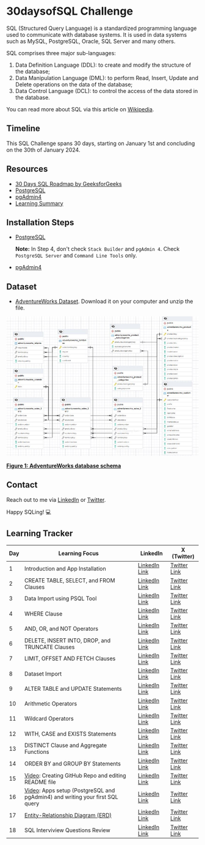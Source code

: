 # 30daysofSQL Challenge

SQL (Structured Query Language) is a standardized programming language used to communicate with database systems. It is used in data systems such as MySQL, PostgreSQL, Oracle, SQL Server and many others.

SQL comprises three major sub-languages:
1. Data Definition Language (DDL): to create and modify the structure of the database;
2. Data Manipulation Language (DML): to perform Read, Insert, Update and Delete operations on the data of the database;
3. Data Control Language (DCL): to control the access of the data stored in the database.

You can read more about SQL via this article on [Wikipedia](https://en.wikipedia.org/wiki/SQL).

## Timeline
This SQL Challenge spans 30 days, starting on January 1st and concluding on the 30th of January 2024.

## Resources
- [30 Days SQL Roadmap by GeeksforGeeks](https://www.geeksforgeeks.org/30-days-of-sql-from-basic-to-advanced-level/)
- [PostgreSQL](https://www.postgresql.org/download/)
- [pgAdmin4](https://www.pgadmin.org/download/)
- [Learning Summary](https://docs.google.com/document/d/1eMcrvgagJM3xtbZc4a1KDpIkQGHYNNlk4tAM8DUGk7E/edit?usp=sharing)

## Installation Steps
- [PostgreSQL](https://www.postgresqltutorial.com/postgresql-getting-started/install-postgresql/)

    **Note:** In Step 4, don't check `Stack Builder` and `pgAdmin 4`. Check `PostgreSQL Server` and `Command Line Tools` only.

- [pgAdmin4](https://www.how2shout.com/how-to/2-ways-to-install-pgadmin-4-on-windows-11-or-10.html)

## Dataset
- [AdventureWorks Dataset](https://github.com/yusufokunlola/30daysofSQL/blob/main/AdventureWorks_dataset.zip).
     Download it on your computer and unzip the file.


![AdventureWorks Entity Relationship Diagram](https://github.com/yusufokunlola/30daysofSQL/blob/main/AdventureWorks_ERD.JPG)

**[Figure 1: AdventureWorks database schema](https://github.com/yusufokunlola/30daysofSQL/blob/main/AdventureWorks_ERD.JPG)**


## Contact
Reach out to me via [LinkedIn](https://www.linkedin.com/in/yusufokunlola/) or [Twitter](https://x.com/yaokunlola).

Happy SQLing! 💻 

## Learning Tracker
| Day | Learning Focus | LinkedIn | X (Twitter) |
|----------|----------|----------|----------|
| 1    | Introduction and App Installation     | [LinkedIn Link](https://www.linkedin.com/posts/yusufokunlola_30daysofsql-datamanagement-day1-activity-7147650421707198464-fMX9)     | [Twitter Link](https://x.com/yaokunlola/status/1741888701070737750)  |
| 2    | CREATE TABLE, SELECT, and FROM Clauses     | [LinkedIn Link](https://www.linkedin.com/posts/yusufokunlola_30daysofsql-sql-dataanalysis-activity-7147813762983460864-ujAt)     | [Twitter Link](https://x.com/yaokunlola/status/1742048071410946160)      |
| 3    | Data Import using PSQL Tool  | [LinkedIn Link](https://www.linkedin.com/posts/yusufokunlola_30daysofsql-sql-dataanalysis-activity-7148206371639881728-cH-e)      | [Twitter Link](https://x.com/yaokunlola/status/1742427169878401075)       |
| 4    | WHERE Clause   | [LinkedIn Link](https://www.linkedin.com/posts/yusufokunlola_30daysofsql-sql-dataanalysis-activity-7148568294680170496-DxNx)       | [Twitter Link](https://x.com/yaokunlola/status/1742803378923589973)      |
| 5    | AND, OR, and NOT Operators     | [LinkedIn Link](https://www.linkedin.com/posts/yusufokunlola_30daysofsql-sql-dataanalysis-activity-7148916066813956096-AJ4C)    | [Twitter Link ](https://x.com/yaokunlola/status/1743118832611266962)  |
| 6    | DELETE, INSERT INTO, DROP, and TRUNCATE Clauses      | [LinkedIn Link](https://www.linkedin.com/posts/yusufokunlola_30daysofsql-sql-dataanalysis-activity-7149293513434660864-sVJL)      | [Twitter Link](https://x.com/yaokunlola/status/1743431315620589684) |
| 7    | LIMIT, OFFSET AND FETCH Clauses       | [LinkedIn Link](https://www.linkedin.com/posts/yusufokunlola_30daysofsql-sql-dataanalysis-activity-7149664436557926400-oE8c)      | [Twitter Link](https://x.com/yaokunlola/status/1743899239975907611)   |
| 8    | Dataset Import      | [LinkedIn Link](https://www.linkedin.com/posts/yusufokunlola_30daysofsql-queries-postgresql-activity-7150018310351323136-hFfI)  |  [Twitter Link](https://x.com/yaokunlola/status/1744216384228192716)    |
| 9    | ALTER TABLE and UPDATE Statements   | [LinkedIn Link](https://www.linkedin.com/posts/yusufokunlola_30daysofsql-sql-dataanalysis-activity-7150380783780671489-E2gd)  |  [Twitter Link](https://x.com/yaokunlola/status/1744551752169378234)      |
| 10 | Arithmetic Operators | [LinkedIn Link](https://www.linkedin.com/posts/yusufokunlola_30daysofsql-30daysofsql-sql-activity-7150749368071946240-CUrH) | [Twitter Link](https://x.com/yaokunlola/status/1744985349246316571) |
| 11 | Wildcard Operators | [LinkedIn Link](https://www.linkedin.com/posts/yusufokunlola_30daysofsql-30daysofsql-sql-activity-7151098491698630656-Wu6J) | [Twitter Link](https://x.com/yaokunlola/status/1745333636809847199) |
| 12 | WITH, CASE and EXISTS Statements | [LinkedIn Link](https://www.linkedin.com/posts/yusufokunlola_30daysofsql-30daysofsql-sql-activity-7151437466455977984-Z9OS) | [Twitter Link](https://x.com/yaokunlola/status/1745673288704024806) |
| 13 | DISTINCT Clause and Aggregate Functions | [LinkedIn Link](https://www.linkedin.com/posts/yusufokunlola_30daysofsql-30daysofsql-sql-activity-7151822679665176577-T49w) | [Twitter Link](https://x.com/yaokunlola/status/1746009674971824500) |
| 14 | ORDER BY and GROUP BY Statements | [LinkedIn Link](https://www.linkedin.com/posts/yusufokunlola_30daysofsql-30daysofsql-sql-activity-7152168472800636930-GRv1) | [Twitter Link](https://x.com/yaokunlola/status/1746401494474096643) |
| 15 | [Video](https://youtu.be/mElBfbNTIbU?si=VDOQVopegMwQ15wu): Creating GitHub Repo and editing README file | [LinkedIn Link](https://www.linkedin.com/posts/yusufokunlola_creating-github-repo-and-editing-readme-activity-7152532355977547776-yJ5S) | [Twitter Link](https://x.com/yaokunlola/status/1746679357429469469) |
| 16 | [Video](https://youtu.be/0QYxdb4IdT4?si=Th0ksFgLTVR5J_bE): Apps setup (PostgreSQL and pgAdmin4) and writing your first SQL query | [LinkedIn Link](https://www.linkedin.com/posts/yusufokunlola_apps-setup-and-writing-your-first-sql-query-activity-7152894749262188544-wMCN) | [Twitter Link](https://x.com/yaokunlola/status/1747039040560349350) |
| 17 | [Entity-Relationship Diagram (ERD)](https://github.com/yusufokunlola/30daysofSQL/blob/main/AdventureWorks_EntityRelationshipDiagram.pgerd) | [LinkedIn Link](https://www.linkedin.com/posts/yusufokunlola_30daysofsql-30daysofsql-sql-activity-7153257168727687168-oIoe) | [Twitter Link](https://x.com/yaokunlola/status/1747491437573550328) |
| 18 | SQL Interviview Questions Review | [LinkedIn Link](https://www.linkedin.com/posts/yusufokunlola_top-100-most-asked-sql-questions-and-answers-activity-7153617230541271040-WDJp) | [Twitter Link](https://x.com/yaokunlola/status/1747852737352458498) |